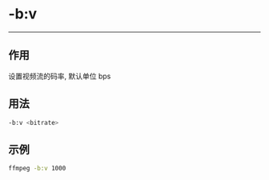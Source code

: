 # -b:v

---

## 作用

设置视频流的码率, 默认单位 bps


## 用法

```bash
-b:v <bitrate>
```

## 示例

```bash
ffmpeg -b:v 1000
```
